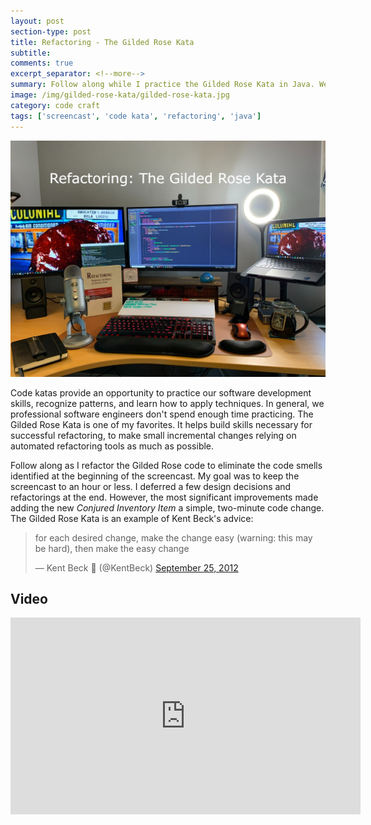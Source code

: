 ```yaml
---
layout: post
section-type: post
title: Refactoring - The Gilded Rose Kata
subtitle: 
comments: true
excerpt_separator: <!--more-->
summary: Follow along while I practice the Gilded Rose Kata in Java. We'll identify code smells in the existing code and refactor until we can easily and safely add the new feature.
image: /img/gilded-rose-kata/gilded-rose-kata.jpg
category: code craft
tags: ['screencast', 'code kata', 'refactoring', 'java']
---
```


<img src="/img/gilded-rose-kata/gilded-rose-kata.jpg" alt="The Gilded Rose Kata" class="img-responsive" />

Code katas provide an opportunity to practice our software development skills, recognize patterns, and learn how to apply techniques. In general, we professional software engineers don't spend enough time practicing. The Gilded Rose Kata is one of my favorites. It helps build skills necessary for successful refactoring, to make small incremental changes relying on automated refactoring tools as much as possible. 

Follow along as I refactor the Gilded Rose code to eliminate the code smells identified at the beginning of the screencast. My goal was to keep the screencast to an hour or less. I deferred a few design decisions and refactorings at the end. However, the most significant improvements made adding the new _Conjured Inventory Item_ a simple, two-minute code change. The Gilded Rose Kata is an example of Kent Beck's advice:

<blockquote class="twitter-tweet"><p lang="en" dir="ltr">for each desired change, make the change easy (warning: this may be hard), then make the easy change</p>&mdash; Kent Beck 🌻 (@KentBeck) <a href="https://twitter.com/KentBeck/status/250733358307500032?ref_src=twsrc%5Etfw">September 25, 2012</a></blockquote> <script async src="https://platform.twitter.com/widgets.js" charset="utf-8"></script>

## Video 

<iframe width="560" height="315" src="https://www.youtube.com/embed/JNAwOcq0rU0" title="YouTube video player" frameborder="0" allow="accelerometer; autoplay; clipboard-write; encrypted-media; gyroscope; picture-in-picture" allowfullscreen></iframe>

